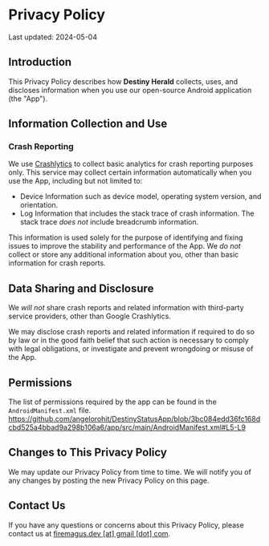 # Privacy Policy

Last updated: 2024-05-04

## Introduction

This Privacy Policy describes how **Destiny Herald** collects, uses, and discloses information when you use our open-source Android application (the "App").

## Information Collection and Use

### Crash Reporting

We use [Crashlytics](https://firebase.google.com/products/crashlytics) to collect basic analytics for crash reporting purposes only. This service may collect certain information automatically when you use the App, including but not limited to:

- Device Information such as device model, operating system version, and orientation.
- Log Information that includes the stack trace of crash information. The stack trace *does not* include breadcrumb information.

This information is used solely for the purpose of identifying and fixing issues to improve the stability and performance of the App. We *do not* collect or store any additional information about you, other than basic information for crash reports.

## Data Sharing and Disclosure

We *will not* share crash reports and related information with third-party service providers, other than Google Crashlytics.

We may disclose crash reports and related information if required to do so by law or in the good faith belief that such action is necessary to comply with legal obligations, or investigate and prevent wrongdoing or misuse of the App.

## Permissions
The list of permissions required by the app can be found in the `AndroidManifest.xml` file.
https://github.com/angelorohit/DestinyStatusApp/blob/3bc084edd36fc168dcbd525a4bbad9a298b106a6/app/src/main/AndroidManifest.xml#L5-L9

## Changes to This Privacy Policy

We may update our Privacy Policy from time to time. We will notify you of any changes by posting the new Privacy Policy on this page.

## Contact Us

If you have any questions or concerns about this Privacy Policy, please contact us at [firemagus.dev [at] gmail [dot] com](mailto:firemagus.dev@gmail.com).
